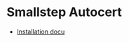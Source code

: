 Smallstep Autocert
==================

- [Installation docu](https://smallstep.com/docs/certificate-manager/kubernetes-autocert/#deploy-autocert)
